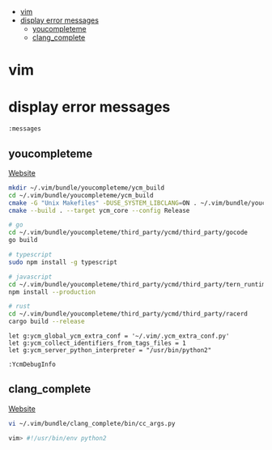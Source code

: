 <!-- toc -->
  * [vim](#vim)
  * [display error messages](#display-error-messages)
    * [youcompleteme](#youcompleteme)
    * [clang_complete](#clang_complete)
<!-- toc -->


# vim

# display error messages

```vim
:messages
```

## youcompleteme

[Website](https://valloric.github.io/YouCompleteMe/)

```bash
mkdir ~/.vim/bundle/youcompleteme/ycm_build
cd ~/.vim/bundle/youcompleteme/ycm_build
cmake -G "Unix Makefiles" -DUSE_SYSTEM_LIBCLANG=ON . ~/.vim/bundle/youcompleteme/third_party/ycmd/cpp
cmake --build . --target ycm_core --config Release

# go
cd ~/.vim/bundle/youcompleteme/third_party/ycmd/third_party/gocode
go build

# typescript
sudo npm install -g typescript

# javascript
cd ~/.vim/bundle/youcompleteme/third_party/ycmd/third_party/tern_runtime
npm install --production

# rust
cd ~/.vim/bundle/youcompleteme/third_party/ycmd/third_party/racerd
cargo build --release
```

```vim
let g:ycm_global_ycm_extra_conf = '~/.vim/.ycm_extra_conf.py'
let g:ycm_collect_identifiers_from_tags_files = 1
let g:ycm_server_python_interpreter = "/usr/bin/python2"
```

```vim
:YcmDebugInfo
```

## clang_complete

[Website](https://github.com/rip-rip/clang_complete)

```bash
vi ~/.vim/bundle/clang_complete/bin/cc_args.py

vim> #!/usr/bin/env python2
```
